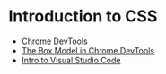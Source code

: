 # Introduction to CSS
 - [Chrome DevTools](https://www.youtube.com/watch?v=VuQ4pF_hfag)
 - [The Box Model in Chrome DevTools](https://youtu.be/uQi8TK-GDO4)
 - [Intro to Visual Studio Code](https://www.youtube.com/watch?v=Do0tl_u0WZk&t=2s)
